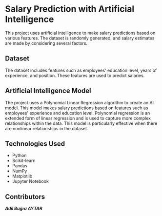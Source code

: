 # Salary Prediction with Artificial Intelligence

This project uses artificial intelligence to make salary predictions based on various features. The dataset is randomly generated, and salary estimates are made by considering several factors.

## Dataset

The dataset includes features such as employees' education level, years of experience, and position. These features are used to predict salaries.

## Artificial Intelligence Model

The project uses a Polynomial Linear Regression algorithm to create an AI model. This model makes salary predictions based on features such as employees' experience and education level. Polynomial regression is an extended form of linear regression and is used to capture more complex relationships within the data. This model is particularly effective when there are nonlinear relationships in the dataset.


## Technologies Used

- Python
- Scikit-learn
- Pandas
- NumPy
- Matplotlib
- Jupyter Notebook

  
## Contributors

 ***Adil Buğra AYTAR***
 
##
